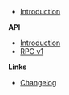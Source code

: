 -   [Introduction](/)

**API**

-   [Introduction](/api.md)
-   [RPC v1](/rpc/v1.md)

**Links**

-   [Changelog](/changelog)
